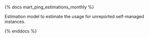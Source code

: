 {% docs mart_ping_estimations_monthly %}

Estimation model to estimate the usage for unreported self-managed instances.

{% enddocs %}
